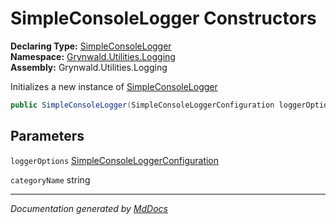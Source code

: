 ﻿<!--  
  <auto-generated>   
    The contents of this file were generated by a tool.  
    Changes to this file may be list if the file is regenerated  
  </auto-generated>   
-->

# SimpleConsoleLogger Constructors

**Declaring Type:** [SimpleConsoleLogger](../index.md)  
**Namespace:** [Grynwald.Utilities.Logging](../../index.md)  
**Assembly:** Grynwald.Utilities.Logging

Initializes a new instance of [SimpleConsoleLogger](../index.md)

```csharp
public SimpleConsoleLogger(SimpleConsoleLoggerConfiguration loggerOptions, string categoryName);
```

## Parameters

`loggerOptions`  [SimpleConsoleLoggerConfiguration](../../SimpleConsoleLoggerConfiguration/index.md)

`categoryName`  string

___

*Documentation generated by [MdDocs](https://github.com/ap0llo/mddocs)*
